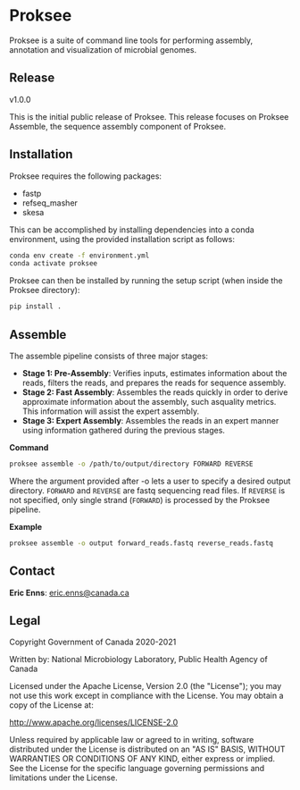 # Proksee

Proksee is a suite of command line tools for performing assembly, annotation and visualization of microbial genomes.

## Release

v1.0.0

This is the initial public release of Proksee. This release focuses on Proksee Assemble, the sequence assembly component of Proksee.

## Installation

Proksee requires the following packages:

- fastp
- refseq_masher
- skesa
 
This can be accomplished by installing dependencies into a conda environment, using the provided installation script as follows:

```bash
conda env create -f environment.yml
conda activate proksee
```

Proksee can then be installed by running the setup script (when inside the Proksee directory):

```bash
pip install .
```
## Assemble

The assemble pipeline consists of three major stages:

- **Stage 1: Pre-Assembly**: Verifies inputs, estimates information about the reads, filters the reads, and prepares the reads for sequence assembly.
- **Stage 2: Fast Assembly**: Assembles the reads quickly in order to derive approximate information about the assembly, such asquality metrics. This information will assist the expert assembly.
- **Stage 3: Expert Assembly**: Assembles the reads in an expert manner using information gathered during the previous stages.

**Command**

```bash
proksee assemble -o /path/to/output/directory FORWARD REVERSE
```

Where the argument provided after -o lets a user to specify a desired output directory. `FORWARD` and `REVERSE`  are fastq sequencing read files. If `REVERSE` is not specified, only single strand (`FORWARD`) is processed by the Proksee pipeline.  

**Example**

```bash
proksee assemble -o output forward_reads.fastq reverse_reads.fastq
```

## Contact

**Eric Enns**: eric.enns@canada.ca

## Legal

Copyright Government of Canada 2020-2021

Written by: National Microbiology Laboratory, Public Health Agency of Canada

Licensed under the Apache License, Version 2.0 (the "License"); you may not use this work except in compliance with the License. You may obtain a copy of the License at:

http://www.apache.org/licenses/LICENSE-2.0

Unless required by applicable law or agreed to in writing, software distributed under the License is distributed on an "AS IS" BASIS, WITHOUT WARRANTIES OR CONDITIONS OF ANY KIND, either express or implied. See the License for the specific language governing permissions and limitations under the License.
